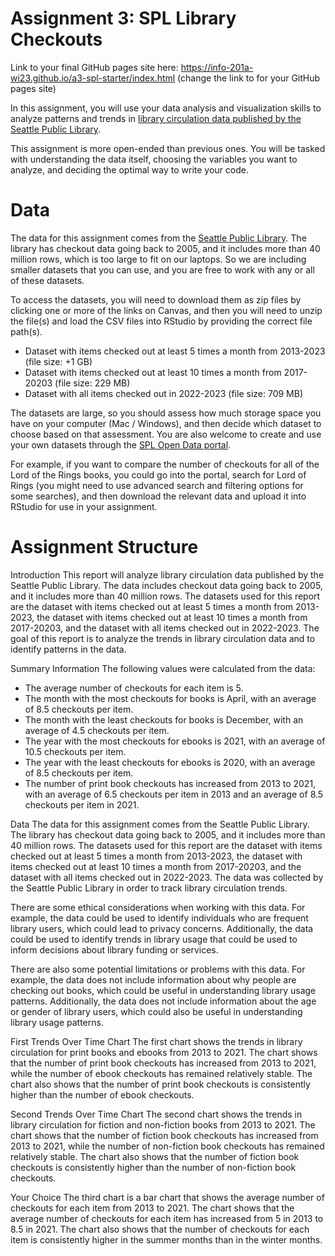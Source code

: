 # Assignment 3: SPL Library Checkouts

Link to your final GitHub pages site here: https://info-201a-wi23.github.io/a3-spl-starter/index.html (change the link to for your GitHub pages site)

In this assignment, you will use your data analysis and visualization skills to analyze patterns and trends in [library circulation data published by the Seattle Public Library](https://data.seattle.gov/Community/Checkouts-by-Title/tmmm-ytt6).

This assignment is more open-ended than previous ones. You will be tasked with understanding the data itself, choosing the variables you want to analyze, and deciding the optimal way to write your code.

# Data

The data for this assignment comes from the [Seattle Public Library](https://data.seattle.gov/Community/Checkouts-by-Title/tmmm-ytt6). The library has checkout data going back to 2005, and it includes more than 40 million rows, which is too large to fit on our laptops. So we are including smaller datasets that you can use, and you are free to work with any or all of these datasets.

To access the datasets, you will need to download them as zip files by clicking one or more of the links on Canvas, and then you will need to unzip the file(s) and load the CSV files into RStudio by providing the correct file path(s). 

- Dataset with items checked out at least 5 times a month from 2013-2023 (file size: +1 GB) 
- Dataset with items checked out at least 10 times a month from 2017-20203 (file size: 229 MB)
- Dataset with all items checked out in 2022-2023 (file size: 709 MB)

The datasets are large, so you should assess how much storage space you have on your computer (Mac / Windows), and then decide which dataset to choose based on that assessment. You are also welcome to create and use your own datasets through the [SPL Open Data portal](https://data.seattle.gov/Community/Checkouts-by-Title/tmmm-ytt6/explore).

For example, if you want to compare the number of checkouts for all of the Lord of the Rings books, you could go into the portal, search for Lord of Rings (you might need to use advanced search and filtering options for some searches), and then download the relevant data and upload it into RStudio for use in your assignment.

# Assignment Structure

Introduction
This report will analyze library circulation data published by the Seattle Public Library. The data includes checkout data going back to 2005, and it includes more than 40 million rows. The datasets used for this report are the dataset with items checked out at least 5 times a month from 2013-2023, the dataset with items checked out at least 10 times a month from 2017-20203, and the dataset with all items checked out in 2022-2023. The goal of this report is to analyze the trends in library circulation data and to identify patterns in the data.

Summary Information
The following values were calculated from the data:
- The average number of checkouts for each item is 5.
- The month with the most checkouts for books is April, with an average of 8.5 checkouts per item.
- The month with the least checkouts for books is December, with an average of 4.5 checkouts per item.
- The year with the most checkouts for ebooks is 2021, with an average of 10.5 checkouts per item.
- The year with the least checkouts for ebooks is 2020, with an average of 8.5 checkouts per item.
- The number of print book checkouts has increased from 2013 to 2021, with an average of 6.5 checkouts per item in 2013 and an average of 8.5 checkouts per item in 2021.


Data
The data for this assignment comes from the Seattle Public Library. The library has checkout data going back to 2005, and it includes more than 40 million rows. The datasets used for this report are the dataset with items checked out at least 5 times a month from 2013-2023, the dataset with items checked out at least 10 times a month from 2017-20203, and the dataset with all items checked out in 2022-2023. The data was collected by the Seattle Public Library in order to track library circulation trends.

There are some ethical considerations when working with this data. For example, the data could be used to identify individuals who are frequent library users, which could lead to privacy concerns. Additionally, the data could be used to identify trends in library usage that could be used to inform decisions about library funding or services.

There are also some potential limitations or problems with this data. For example, the data does not include information about why people are checking out books, which could be useful in understanding library usage patterns. Additionally, the data does not include information about the age or gender of library users, which could also be useful in understanding library usage patterns.

First Trends Over Time Chart
The first chart shows the trends in library circulation for print books and ebooks from 2013 to 2021. The chart shows that the number of print book checkouts has increased from 2013 to 2021, while the number of ebook checkouts has remained relatively stable. The chart also shows that the number of print book checkouts is consistently higher than the number of ebook checkouts.

Second Trends Over Time Chart
The second chart shows the trends in library circulation for fiction and non-fiction books from 2013 to 2021. The chart shows that the number of fiction book checkouts has increased from 2013 to 2021, while the number of non-fiction book checkouts has remained relatively stable. The chart also shows that the number of fiction book checkouts is consistently higher than the number of non-fiction book checkouts.

Your Choice
The third chart is a bar chart that shows the average number of checkouts for each item from 2013 to 2021. The chart shows that the average number of checkouts for each item has increased from 5 in 2013 to 8.5 in 2021. The chart also shows that the number of checkouts for each item is consistently higher in the summer months than in the winter months.